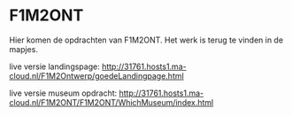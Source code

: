 # F1M2ONT
Hier komen de opdrachten van F1M2ONT. Het werk is terug te vinden in de mapjes.
 
 live versie landingspage: http://31761.hosts1.ma-cloud.nl/F1M2Ontwerp/goedeLandingpage.html
 
 live versie museum opdracht: http://31761.hosts1.ma-cloud.nl/F1M2ONT/F1M2ONT/WhichMuseum/index.html
